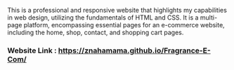 This is a professional and responsive website that highlights my capabilities in web design, utilizing the fundamentals of HTML and CSS. It is a multi-page platform, encompassing essential pages for an e-commerce website, including the home, shop, contact, and shopping cart pages.

### Website Link : https://znahamama.github.io/Fragrance-E-Com/
